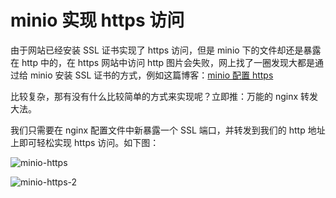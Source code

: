 # minio 实现 https 访问

由于网站已经安装 SSL 证书实现了 https 访问，但是 minio 下的文件却还是暴露在 http 中的，在 https 网站中访问 http 图片会失败，网上找了一圈发现大都是通过给 minio 安装 SSL 证书的方式，例如这篇博客：[minio 配置 https](./minio-https.md)

比较复杂，那有没有什么比较简单的方式来实现呢？立即推：万能的 nginx 转发大法。

我们只需要在 nginx 配置文件中新暴露一个 SSL 端口，并转发到我们的 http 地址上即可轻松实现 https 访问。如下图：

![minio-https](https://zhang.beer/static/images/minio-https.png)

![minio-https-2](https://zhang.beer/static/images/minio-https-2.png)
